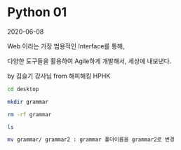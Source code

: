 # Python 01

2020-06-08

Web 이라는 가장 범용적인 Interface를 통해,

다양한 도구들을 활용하여 Agile하게 개발해서, 세상에 내보낸다. 

by 김슬기 강사님 from 해피해킹 HPHK



```bash
cd desktop

mkdir grammar

rm -rf grammar

ls

mv grammar/ grammar2 : grammar 폴더이름을 grammar2로 변경
```



